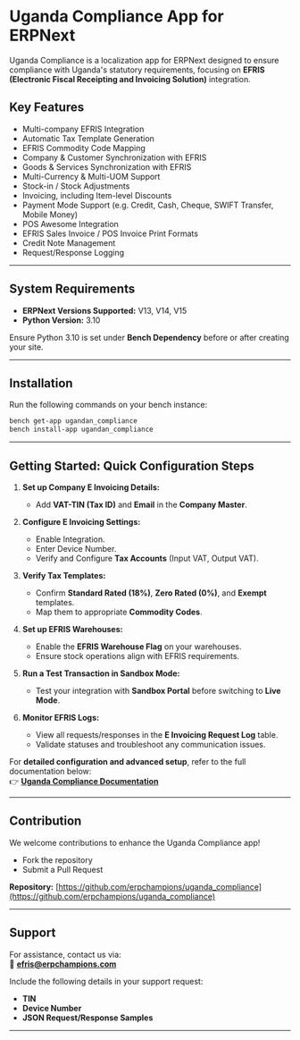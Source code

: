 # Uganda Compliance App for ERPNext

Uganda Compliance is a localization app for ERPNext designed to ensure compliance with Uganda's statutory requirements, focusing on **EFRIS (Electronic Fiscal Receipting and Invoicing Solution)** integration.

## **Key Features**
- Multi-company EFRIS Integration  
- Automatic Tax Template Generation  
- EFRIS Commodity Code Mapping  
- Company & Customer Synchronization with EFRIS  
- Goods & Services Synchronization with EFRIS  
- Multi-Currency & Multi-UOM Support  
- Stock-in / Stock Adjustments  
- Invoicing, including Item-level Discounts  
- Payment Mode Support (e.g. Credit, Cash, Cheque, SWIFT Transfer, Mobile Money)  
- POS Awesome Integration  
- EFRIS Sales Invoice / POS Invoice Print Formats  
- Credit Note Management  
- Request/Response Logging

---

## **System Requirements**
- **ERPNext Versions Supported:** V13, V14, V15  
- **Python Version:** 3.10  

Ensure Python 3.10 is set under **Bench Dependency** before or after creating your site.

---

## **Installation**
Run the following commands on your bench instance:

```bash
bench get-app ugandan_compliance
bench install-app ugandan_compliance
```

---

## **Getting Started: Quick Configuration Steps**

1. **Set up Company E Invoicing Details:**  
   - Add **VAT-TIN (Tax ID)** and **Email** in the **Company Master**.

2. **Configure E Invoicing Settings:**  
   - Enable Integration.  
   - Enter Device Number.  
   - Verify and Configure **Tax Accounts** (Input VAT, Output VAT).  

3. **Verify Tax Templates:**  
   - Confirm **Standard Rated (18%)**, **Zero Rated (0%)**, and **Exempt** templates.  
   - Map them to appropriate **Commodity Codes**.

4. **Set up EFRIS Warehouses:**  
   - Enable the **EFRIS Warehouse Flag** on your warehouses.  
   - Ensure stock operations align with EFRIS requirements.

5. **Run a Test Transaction in Sandbox Mode:**  
   - Test your integration with **Sandbox Portal** before switching to **Live Mode**.

6. **Monitor EFRIS Logs:**  
   - View all requests/responses in the **E Invoicing Request Log** table.
   - Validate statuses and troubleshoot any communication issues.

For **detailed configuration and advanced setup**, refer to the full documentation below:  
👉 **[Uganda Compliance Documentation](https://docs.uganda_compliance.app)**

---

## **Contribution**
We welcome contributions to enhance the Uganda Compliance app!  
- Fork the repository  
- Submit a Pull Request  

**Repository:** [https://github.com/erpchampions/uganda_compliance](https://github.com/erpchampions/uganda_compliance)

---

## **Support**
For assistance, contact us via:  
📧 **efris@erpchampions.com**

Include the following details in your support request:  
- **TIN**  
- **Device Number**  
- **JSON Request/Response Samples**  

---
